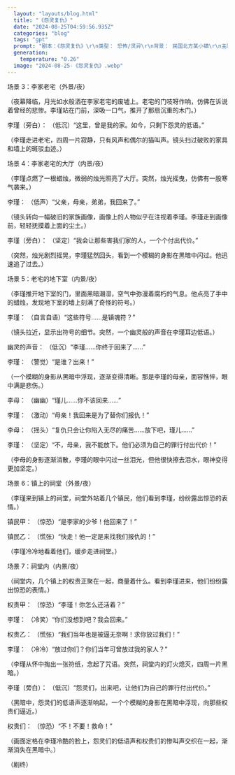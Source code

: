 ```yaml
---
  layout: "layouts/blog.html"
  title: "《怨灵复仇》"
  date: "2024-08-25T04:59:56.935Z"
  categories: "blog"
  tags: "gpt"
  prompt: "剧本：《怨灵复仇》\r\n类型： 恐怖/灵异\r\n背景： 民国北方某小镇\r\n主题： 恩怨复仇\r\n\r\n场景 1：柳溪镇的萧条街道（外景/日）\r\n\r\n（画面呈现出破败的街道，两旁的房屋残破不堪，街上行人寥寥。一个身穿长袍、头戴礼帽的青年，手持行李箱，缓步走进镇子。镜头逐渐拉近，显示出他的脸庞——眼神坚毅，面容苍白。）\r\n\r\n旁白（李瑾）：\r\n（低沉）“柳溪镇，昔日的繁华已成历史，而我也不再是那个年少无知的李家少爷。今日归来，我只为复仇。”\r\n\r\n场景 2：镇上的茶馆（内景/日）\r\n\r\n（茶馆内，几个老人在低声交谈，空气中弥漫着紧张的气氛。李瑾坐在角落，静静听着。）\r\n\r\n老人甲：\r\n（紧张）“你们听说了吗？前些天那个富商，死在了李家的老宅，听说他死时眼睛瞪得大大的，像是见了鬼！”\r\n\r\n老人乙：\r\n（压低声音）“谁敢靠近那老宅啊？自从李家被灭门后，那地方就成了鬼宅。你们还记得当年吗？那可是满门惨死啊！”\r\n\r\n（镜头切换到李瑾，他的手紧握着杯子，指节发白，眼中闪过一丝寒光。）\r\n\r\n李瑾（旁白）：\r\n（冷静）“他们终会为自己的罪行付出代价。”"
  generation: 
    temperature: "0.26"
  image: "2024-08-25-《怨灵复仇》.webp"
---
```

场景 3：李家老宅（外景/夜）

（夜幕降临，月光如水般洒在李家老宅的废墟上。老宅的门吱呀作响，仿佛在诉说着曾经的悲惨。李瑾站在门前，深吸一口气，推开了那扇沉重的木门。）

李瑾（旁白）：
（低沉）“这里，曾是我的家。如今，只剩下怨灵的低语。”

（李瑾走进老宅，四周一片寂静，只有风声和偶尔的猫叫声。镜头扫过破败的家具和墙上的斑驳血迹。）

场景 4：李家老宅的大厅（内景/夜）

（李瑾点燃了一根蜡烛，微弱的烛光照亮了大厅。突然，烛光摇曳，仿佛有一股寒气袭来。）

李瑾：
（低声）“父亲，母亲，弟弟，我回来了。”

（镜头转向一幅破旧的家族画像，画像上的人物似乎在注视着李瑾。李瑾走到画像前，轻轻抚摸着上面的尘土。）

李瑾（旁白）：
（坚定）“我会让那些害我们家的人，一个个付出代价。”

（突然，烛光剧烈摇晃，李瑾猛然回头，看到一个模糊的身影在黑暗中闪过。他迅速追了过去。）

场景 5：老宅的地下室（内景/夜）

（李瑾推开地下室的门，里面黑暗潮湿，空气中弥漫着腐朽的气息。他点亮了手中的蜡烛，发现地下室的墙上刻满了奇怪的符号。）

李瑾：
（自言自语）“这些符号……是镇魂符？”

（镜头拉近，显示出符号的细节。突然，一个幽灵般的声音在李瑾耳边低语。）

幽灵的声音：
（低沉）“李瑾……你终于回来了……”

李瑾：
（警觉）“是谁？出来！”

（一个模糊的身影从黑暗中浮现，逐渐变得清晰。那是李瑾的母亲，面容憔悴，眼中满是悲伤。）

李母：
（幽幽）“瑾儿……你不该回来……”

李瑾：
（激动）“母亲！我回来是为了替你们报仇！”

李母：
（摇头）“复仇只会让你陷入无尽的痛苦……放下吧，瑾儿……”

李瑾：
（坚定）“不，母亲，我不能放下。他们必须为自己的罪行付出代价！”

（李母的身影逐渐消散，李瑾的眼中闪过一丝泪光，但他很快擦去泪水，眼神变得更加坚定。）

场景 6：镇上的祠堂（外景/夜）

（李瑾来到镇上的祠堂，祠堂外站着几个镇民，他们看到李瑾，纷纷露出惊恐的表情。）

镇民甲：
（惊恐）“是李家的少爷！他回来了！”

镇民乙：
（慌张）“快走！他一定是来找我们报仇的！”

（李瑾冷冷地看着他们，缓步走进祠堂。）

场景 7：祠堂内（内景/夜）

（祠堂内，几个镇上的权贵正聚在一起，商量着什么。看到李瑾进来，他们纷纷露出惊恐的表情。）

权贵甲：
（惊恐）“李瑾！你怎么还活着？”

李瑾：
（冷笑）“你们没想到吧？我会回来。”

权贵乙：
（慌张）“我们当年也是被逼无奈啊！求你放过我们！”

李瑾：
（冷冷）“放过你们？你们当年可曾放过我的家人？”

（李瑾从怀中掏出一张符纸，念起了咒语。突然，祠堂内的灯火熄灭，四周一片黑暗。）

李瑾（旁白）：
（低沉）“怨灵们，出来吧，让他们为自己的罪行付出代价。”

（黑暗中，怨灵们的低语声逐渐响起，一个个模糊的身影在黑暗中浮现，向那些权贵们逼近。）

权贵们：
（惊恐）“不！不要！救命！”

（画面定格在李瑾冷酷的脸上，怨灵们的低语声和权贵们的惨叫声交织在一起，渐渐消失在黑暗中。）

（剧终）
